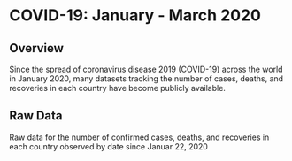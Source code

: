 # COVID-19: January - March 2020

## Overview
Since the spread of coronavirus disease 2019 (COVID-19) across the world in January 2020, many datasets 
tracking the number of cases, deaths, and recoveries in each country have become publicly available. 

## Raw Data
Raw data for the number of confirmed cases, deaths, and recoveries in each country observed by date since Januar 22, 2020  
